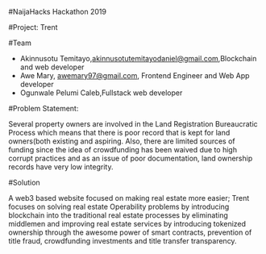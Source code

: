 #NaijaHacks Hackathon 2019

#Project: Trent

#Team
- Akinnusotu Temitayo,akinnusotutemitayodaniel@gmail.com,Blockchain and web developer
- Awe Mary, awemary97@gmail.com, Frontend Engineer and Web App developer
- Ogunwale Pelumi Caleb,Fullstack web developer

#Problem Statement:

Several property owners are involved in the Land Registration Bureaucratic Process which means that there is poor record that is kept for land owners(both existing and aspiring. Also, there are limited sources of funding since the idea of crowdfunding has been waived due to high corrupt practices and as an issue of poor documentation, land ownership records have very low integrity.

#Solution

A web3 based website focused on making real estate more easier; Trent focuses on solving real estate Operability problems by introducing blockchain into the traditional real estate processes by eliminating middlemen and improving real estate services by introducing tokenized ownership through the awesome power of smart contracts, prevention of title fraud, crowdfunding investments and title transfer transparency.
